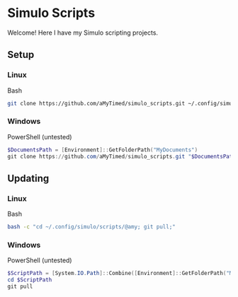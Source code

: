 # Simulo Scripts

Welcome! Here I have my Simulo scripting projects.

## Setup

### Linux
Bash
```bash
git clone https://github.com/aMyTimed/simulo_scripts.git ~/.config/simulo/scripts/@amy
```

### Windows
PowerShell (untested)
```powershell
$DocumentsPath = [Environment]::GetFolderPath("MyDocuments")
git clone https://github.com/aMyTimed/simulo_scripts.git "$DocumentsPath/simulo/scripts/@amy"
```

## Updating

### Linux
Bash
```bash
bash -c "cd ~/.config/simulo/scripts/@amy; git pull;"
```

### Windows
PowerShell (untested)
```powershell
$ScriptPath = [System.IO.Path]::Combine([Environment]::GetFolderPath("MyDocuments"), "simulo", "scripts", "@amy")
cd $ScriptPath
git pull
```
